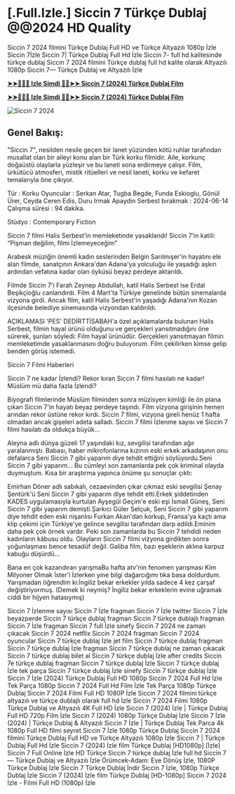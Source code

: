 # [.Full.Izle.] Siccin 7 Türkçe Dublaj @@2024 HD Quality

Siccin 7 2024 filmini Türkçe Dublaj Full HD ve Türkçe Altyazılı 1080p İzle Siccin 7İzle Siccin 7| Türkçe Dublaj Full Hd İzle Siccin 7- full hd kalitesinde türkçe dublaj Siccin 7 2024 filmini Türkçe dublaj full hd kalite olarak Altyazılı 1080p Siccin 7— Türkçe Dublaj ve Altyazılı İzle

**[➤➤🔴✅📱 Izle Simdi 🔴✅➤➤ Siccin 7 (2024) Türkçe Dublaj Film](https://ganzerhd.cloud/movie/1289004/sijjin-7.githubtr)**

**[➤➤🔴✅📱 Izle Simdi 🔴✅➤➤ Siccin 7 (2024) Türkçe Dublaj Film](https://ganzerhd.cloud/movie/1289004/sijjin-7.githubtr)**

![Siccin 7 2024](https://camo.githubusercontent.com/ff9c056d573019cfee4ce22ab9e0b956924993501579250ed8647a8ef0185249/68747470733a2f2f692e7467727468616265722e636f6d2f696d616765732f68616265726c65722f32342d30362f31342f697a6c6579656e2d6269722d6b69736979652d37302d62696e2d746c2d6f64756c2d766572696c6563656b2d6f6c616e2d73696363696e2d372d66696c6d692d31362d7961732d76652d757a6572692d736579697263696c65722d6963696e2d757967756e2d31373138333438343138353834352e6a7067)

## Genel Bakış:
"Siccin 7", nesilden nesile geçen bir lanet yüzünden kötü ruhlar tarafından musallat olan bir aileyi konu alan bir Türk korku filmidir. Aile, korkunç doğaüstü olaylarla yüzleşir ve bu laneti sona erdirmeye çalışır. Film, ürkütücü atmosferi, mistik ritüelleri ve nesil laneti, korku ve kefaret temalarıyla öne çıkıyor.

Tür      : Korku
Oyuncular      : Serkan Atar, Tugba Begde, Funda Eskioglu, Gönül Ürer, Ceyda Ceren Edis, Duru Irmak Apaydin
Serbest bırakmak    : 2024-06-14
Çalışma süresi : 94 dakika.

Stüdyo : Contemporary Fiction

Siccin 7 filmi Halis Serbest’in memleketinde yasaklandı! Siccin 7’in katili: “Pişman değilim, filmi İzlemeyeceğim”

Arabesk müziğin önemli kadın seslerinden Belgin Sarılmışer'in hayatını ele alan filmde, sanatçının Ankara'dan Adana'ya yolculuğu ile yaşadığı aşkın ardından vefatına kadar olan öyküsü beyaz perdeye aktarıldı.

Filmde Siccin 7'i Farah Zeynep Abdullah, katil Halis Serbest ise Erdal Beşikçioğlu canlandırdı. Film 4 Mart'ta Türkiye genelinde bütün sinemalarda vizyona girdi. Ancak film, katil Halis Serbest'in yaşadığı Adana'nın Kozan ilçesinde belediye sinemasında vizyondan kaldırıldı.

AÇIKLAMASI 'PES' DEDİRTTİSABAH'a özel açıklamalarda bulunan Halis Serbest, filmin hayal ürünü olduğunu ve gerçekleri yansıtmadığını öne sürerek, şunları söyledi: Film hayal ürünüdür. Gerçekleri yansıtmayan filmin memleketimde yasaklanmasını doğru buluyorum. Film çekilirken kimse gelip benden görüş istemedi.

Siccin 7 Filmi Haberleri

Siccin 7 ne kadar İzlendi? Rekor kıran Siccin 7 filmi hasılatı ne kadar! Müslüm mü daha fazla İzlendi?

Biyografi filmlerinde Müslüm filminden sonra müzisyen kimliği ile ön plana çıkan Siccin 7'in hayatı beyaz perdeye taşındı. Film vizyona girişinin hemen arından rekor üstüne rekor kırdı. Siccin 7 filmi, vizyona gireli henüz 1 hafta olmadan ancak gişeleri adeta salladı. Siccin 7 filmi İzlenme sayısı ve Siccin 7 filmi hasılatı da oldukça büyük...

Aleyna adlı dünya güzeli 17 yaşındaki kız, sevgilisi tarafından ağır yaralanmıştı. Babası, haber mikrofonlarına kızının eski erkek arkadaşının onu defalarca Seni Siccin 7 gibi yaparım diye tehdit ettiğini söylüyordu.Seni Siccin 7 gibi yaparım... Bu cümleyi son zamanlarda pek çok kriminal olayda duymuştum. Kısa bir araştırma yapınca önüme şu sonuçlar çıktı:

Emirhan Döner adlı sabıkalı, cezaevinden çıkar çıkmaz eski sevgilisi Şenay Şentürk'ü Seni Siccin 7 gibi yaparım diye tehdit etti.Erkek şiddetinden KADES uygulamasıyla kurtulan Ayşegül Geçim'e eski eşi İsmail Güneş, Seni Siccin 7 gibi yaparım demişti.Şarkıcı Güler Selçuk, Seni Siccin 7 gibi yaparım diye tehdit eden eski nişanlısı Furkan Akan'dan korkup, Fransa'ya kaçtı ama klip çekimi için Türkiye'ye gelince sevgilisi tarafından darp edildi.Eminim daha pek çok örnek vardır. Peki son zamanlarda bu Siccin 7 tehdidi neden kadınların kâbusu oldu. Olayların Siccin 7 filmi vizyona girdikten sonra yoğunlaşması bence tesadüf değil. Galiba film, bazı eşeklerin aklına karpuz kabuğu düşürdü...

Bana en çok kazandıran yarışmaBu hafta atv'nin fenomen yarışması Kim Milyoner Olmak İster'i İzlerken yine bilgi dağarcığımı tıka basa doldurdum. Yarışmadan öğrendim ki:İngiliz bekar erkekler yılda sadece 4 kez çarşaf değiştiriyormuş. (Demek ki neymiş? İngiliz bekar erkeklerin evine uğramak ciddi bir hijyen hatasıymış)

Siccin 7 İzlenme sayısı
Siccin 7 İzle fragman
Siccin 7 İzle twitter
Siccin 7 İzle beyazperde
Siccin 7 türkçe dublaj fragman
Siccin 7 türkçe dublajlı fragman
Siccin 7 İzle fragman
Siccin 7 full İzle sinefy
Siccin 7 2024 ne zaman çıkacak
Siccin 7 2024 netflix
Siccin 7 2024 fragman
Siccin 7 2024 oyuncular
Siccin 7 türkçe dublaj İzle jet film
Siccin 7 türkçe dublaj fragman
Siccin 7 türkçe dublaj İzle fragman
Siccin 7 türkçe dublaj ne zaman çıkacak
Siccin 7 türkçe dublaj bilet al
Siccin 7 türkçe dublaj İzle after credits
Siccin 7e türkçe dublaj fragman
Siccin 7 türkçe dublaj İzle
Siccin 7 türkçe dublaj İzle tek parça
Siccin 7 türkçe dublaj İzle sinefy
Siccin 7 türkçe dublaj İzle
Siccin 7 İzle (2024) Türkçe Dublaj Full HD 1080p
Siccin 7 2024 Full Hd İzle Tek Parça 1080p
Siccin 7 2024 Full Hd Film İzle Tek Parça 1080p Türkçe Dublaj
Siccin 7 2024 Filmi Full HD 1080P İzle
Siccin 7 2024 filmini türkçe altyazılı ve türkçe dublajlı olarak full hd İzle
Siccin 7 2024 Filmi 1080p Türkçe Dublaj ve Altyazılı 4K Full HD İzle
Siccin 7 (2024) İzle | Türkçe Dublaj Full HD 720p Film İzle
Siccin 7 (2024) 1080p Türkçe Dublaj İzle
Siccin 7 İzle (2024) | Türkçe Dublaj & Altyazılı
Siccin 7 İzle | Türkçe Dublaj Tek Parca 4k 1080p Full HD filmi seyret
Siccin 7 İzle 1080p Türkçe Dublaj
Siccin 7 2024 filmini Türkçe Dublaj Full HD ve Türkçe Altyazılı 1080p İzle
Siccin 7 | Türkçe Dublaj Full Hd İzle
Siccin 7 (2024) İzle film Türkçe Dublaj [HD1080p]
[İzle] Siccin 7 Full Online İzle HD Türkçe
Siccin 7 türkçe dublaj İzle full hd
Siccin 7 — Türkçe Dublaj ve Altyazılı İzle
Örümcek-Adam: Eve Dönüş İzle, 1080P Türkçe Dublaj İzle
Siccin 7 Türkçe Dublaj İndi̇r
Siccin 7 İzle, 1080p Türkçe Dublaj İzle
Siccin 7 (2024) İzle film Türkçe Dublaj [HD-1080p]
Siccin 7 2024 İzle - Filmi Full HD (1080p) İzle
